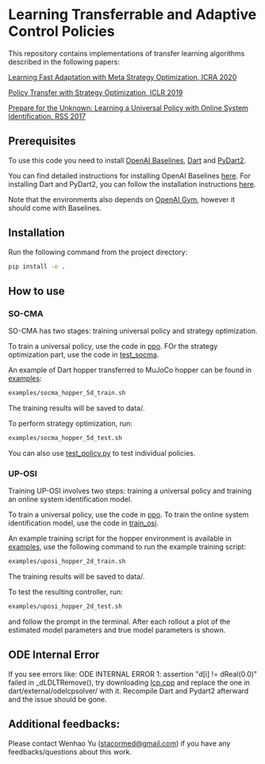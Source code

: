 # Learning Transferrable and Adaptive Control Policies

This repository contains implementations of transfer learning algorithms described in the following papers:

<a href="https://arxiv.org/abs/1909.12995">Learning Fast Adaptation with Meta Strategy Optimization, ICRA 2020</a>

<a href="https://arxiv.org/abs/1810.05751">Policy Transfer with Strategy Optimization, ICLR 2019</a> 

<a href="https://arxiv.org/abs/1702.02453">Prepare for the Unknown: Learning a Universal Policy with Online System Identification, RSS 2017</a>

## Prerequisites

To use this code you need to install <a href="https://github.com/openai/baselines">OpenAI Baselines</a>, <a href="http://dartsim.github.io/">Dart</a> and <a href="http://pydart2.readthedocs.io/en/latest/">PyDart2</a>.

You can find detailed instructions for installing OpenAI Baselines <a href="https://github.com/openai/baselines">here</a>. For installing Dart and PyDart2, you can follow the installation instructions <a href="https://github.com/DartEnv/dart-env/wiki">here</a>.

Note that the environments also depends on <a href="https://github.com/openai/gym">OpenAI Gym</a>, however it should come with Baselines.

## Installation

Run the following command from the project directory:

```bash
pip install -e .
```


## How to use

### SO-CMA

SO-CMA has two stages: training universal policy and strategy optimization.

To train a universal policy, use the code in [ppo](policy_transfer/ppo).
FOr the strategy optimization part, use the code in [test_socma](policy_transfer/policy_transfer_strategy_optimization/test_socma.py).

An example of Dart hopper transferred to MuJoCo hopper can be found in [examples](examples):

```bash
examples/socma_hopper_5d_train.sh
```

The training results will be saved to data/.

To perform strategy optimization, run:

```bash
examples/socma_hopper_5d_test.sh
```

You can also use [test_policy.py](policy_transfer/test_policy.py) to test individual policies.

### UP-OSI

Training UP-OSI involves two steps: training a universal policy and training an online system identification model.

To train a universal policy, use the code in [ppo](policy_transfer/ppo).
To train the online system identification model, use the code in [train_osi](policy_transfer/uposi/train_osi.py).

An example training script for the hopper environment is available in [examples](examples), use the following command to run the example training script:

```bash
examples/uposi_hopper_2d_train.sh
```

The training results will be saved to data/.

To test the resulting controller, run:

```bash
examples/uposi_hopper_2d_test.sh
```

and follow the prompt in the terminal. After each rollout a plot of the estimated model parameters and true model parameters is shown.


## ODE Internal Error
If you see errors like: ODE INTERNAL ERROR 1: assertion "d[i] != dReal(0.0)" failed in _dLDLTRemove(), try downloading [lcp.cpp](https://drive.google.com/file/d/1MCho3QBtyPhSoKNV77VFOvCqsMJPk3NF/view) and replace the one in dart/external/odelcpsolver/ with it. Recompile Dart and Pydart2 afterward and the issue should be gone.

## Additional feedbacks:
Please contact Wenhao Yu (stacormed@gmail.com) if you have any feedbacks/questions about this work.
